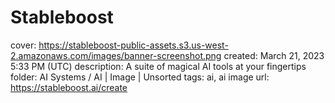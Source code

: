 # Stableboost

cover: https://stableboost-public-assets.s3.us-west-2.amazonaws.com/images/banner-screenshot.png
created: March 21, 2023 5:33 PM (UTC)
description: A suite of magical AI tools at your fingertips
folder: AI Systems / AI | Image | Unsorted
tags: ai, ai image
url: https://stableboost.ai/create